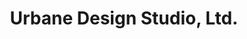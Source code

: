 ---
title: "Urbane Design Studio, Ltd."
url: /loves-park/urbane-design-studio-ltd/
shop: Raumausstattung
---